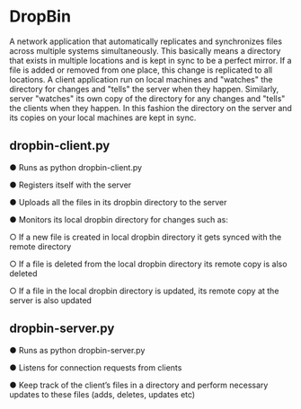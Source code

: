 # DropBin
A network application that automatically replicates and synchronizes files across multiple systems simultaneously.
This basically means a directory that exists in multiple locations and is kept in sync to be a perfect mirror. If a file is added or removed from one place, this change is replicated to all locations. A client application run on local machines and "watches" the directory for changes and "tells" the server when they happen. Similarly, server "watches" its own copy of the directory for any changes and "tells" the clients when they happen. In this fashion the directory on the server and its copies on your local machines are kept in sync.

## dropbin-client.py
● Runs as python dropbin-client.py <server-ip> <server-port>

● Registers itself with the server

● Uploads all the files in its dropbin directory to the server

● Monitors its local dropbin directory for changes such as:

○ If a new file is created in local dropbin directory it gets synced with the remote directory

○ If a file is deleted from the local dropbin directory its remote copy is also deleted

○ If a file in the local dropbin directory is updated, its remote copy at the server is also updated

## dropbin-server.py
● Runs as python dropbin-server.py <port>

● Listens for connection requests from clients

● Keep track of the client’s files in a directory and perform necessary updates to these files (adds, deletes,
updates etc)
